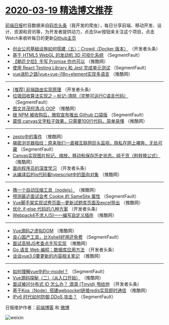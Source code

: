 # [2020-03-19 精选博文推荐](http://hao.caibaojian.com/date/2020/03/19)

[前端日报](http://caibaojian.com/c/news)栏目数据来自[码农头条](http://hao.caibaojian.com/)（我开发的爬虫），每日分享前端、移动开发、设计、资源和资讯等，为开发者提供动力，点击Star按钮来关注这个项目，点击Watch来收听每日的更新[Github主页](https://github.com/kujian/frontendDaily)
* [创业公司基础设施如何搭建（五）：Crowd（Docker 版本）](http://hao.caibaojian.com/139783.html) （开发者头条）
* [基于 HTML5 WebGL 的发动机 3D 可视化系统](http://hao.caibaojian.com/139759.html) （SegmentFault）
* [【朝花夕拾】手写 Promise 你也可以](http://hao.caibaojian.com/139794.html) （推酷网）
* [使用 React Testing Library 和 Jest 完成单元测试](http://hao.caibaojian.com/139770.html) （SegmentFault）
* [vue进阶之路|vue+vue-i18n+element实现多语言](http://hao.caibaojian.com/139805.html) （推酷网）

***
* [[推荐] 前端路由实现原理](http://hao.caibaojian.com/139784.html) （开发者头条）
* [垃圾回收算法实现之 &#8211; 标记-清除（完整可运行C语言代码）](http://hao.caibaojian.com/139760.html) （SegmentFault）
* [图文并茂捋清JS OOP](http://hao.caibaojian.com/139795.html) （推酷网）
* [继 NPM 被收购后，微软宣布推出 Github 口袋版](http://hao.caibaojian.com/139771.html) （SegmentFault）
* [震惊,canvas文字粒子效果，只需要100行代码，简单易懂](http://hao.caibaojian.com/139806.html) （推酷网）

***
* [zepto中的事件](http://hao.caibaojian.com/139785.html) （推酷网）
* [揭密浏览器指纹：原来我们一直被互联网巨头监视，隐私在网上裸奔、无处可藏](http://hao.caibaojian.com/139761.html) （SegmentFault）
* [Canvas实现图片标记、缩放、移动和保存历史状态，纯干货（附转换公式）](http://hao.caibaojian.com/139796.html) （推酷网）
* [面向程序员的深度学习](http://hao.caibaojian.com/139775.html) （开发者头条）
* [从编译后的js代码看typescript中的面向对象](http://hao.caibaojian.com/139807.html) （推酷网）

***
* [撸一个自动压缩工具（nodejs）](http://hao.caibaojian.com/139786.html) （推酷网）
* [预测最近面试会考 Cookie 的 SameSite 属性](http://hao.caibaojian.com/139762.html) （SegmentFault）
* [Vue脚手架实现试卷页面&#8212;更新试题库页面及excel导出](http://hao.caibaojian.com/139797.html) （推酷网）
* [优化 if-else 代码的八种方案](http://hao.caibaojian.com/139776.html) （开发者头条）
* [Webpack4不求人(5)——编写自定义插件](http://hao.caibaojian.com/139808.html) （推酷网）

***
* [Vue源码之虚拟DOM](http://hao.caibaojian.com/139787.html) （推酷网）
* [良心国产工具，比Xshell好用还免费](http://hao.caibaojian.com/139763.html) （SegmentFault）
* [面试高频JS考查点手写实现](http://hao.caibaojian.com/139798.html) （推酷网）
* [Go 语言 Web 编程：数据库应用方法](http://hao.caibaojian.com/139777.html) （开发者头条）
* [谈谈vue3.0要更新的内容相关笔记](http://hao.caibaojian.com/139788.html) （推酷网）

***
* [如何理解vue中的v-model？](http://hao.caibaojian.com/139764.html) （SegmentFault）
* [Vue源码探秘（二）（从入口开始）](http://hao.caibaojian.com/139799.html) （推酷网）
* [面试被问分布式 ID 怎么办？ 滴滴 (Tinyid) 甩给他](http://hao.caibaojian.com/139778.html) （开发者头条）
* [基于Koa（Node）搭建websocket链接redis实现即时通信](http://hao.caibaojian.com/139789.html) （推酷网）
* [IPv6 时代如何防御 DDoS 攻击？](http://hao.caibaojian.com/139765.html) （SegmentFault）

日报维护作者：[前端博客](http://caibaojian.com/) 和 [微博](http://caibaojian.com/go/weibo)

![weixin](https://user-images.githubusercontent.com/3055447/38468989-651132ac-3b80-11e8-8e6b-15122322a9d7.png)